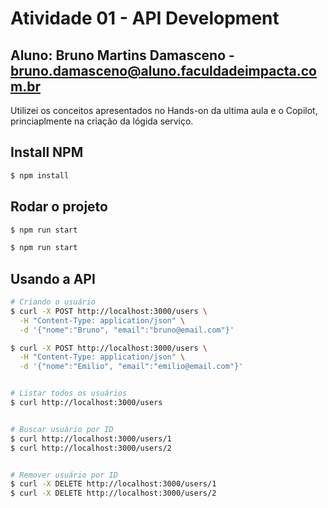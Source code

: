 # Atividade 01 - API Development

## Aluno: Bruno Martins Damasceno - bruno.damasceno@aluno.faculdadeimpacta.com.br
Utilizei os conceitos apresentados no Hands-on da ultima aula e o Copilot, princiaplmente na criação da lógida serviço.


## Install NPM

```bash
$ npm install
```

## Rodar o projeto

```bash
$ npm run start

$ npm run start
```

## Usando a API

```bash
# Criando o usuário
$ curl -X POST http://localhost:3000/users \
  -H "Content-Type: application/json" \
  -d '{"nome":"Bruno", "email":"bruno@email.com"}'

$ curl -X POST http://localhost:3000/users \
  -H "Content-Type: application/json" \
  -d '{"nome":"Emilio", "email":"emilio@email.com"}'


# Listar todos os usuários
$ curl http://localhost:3000/users


# Buscar usuário por ID
$ curl http://localhost:3000/users/1
$ curl http://localhost:3000/users/2


# Remover usuário por ID
$ curl -X DELETE http://localhost:3000/users/1
$ curl -X DELETE http://localhost:3000/users/2
```
